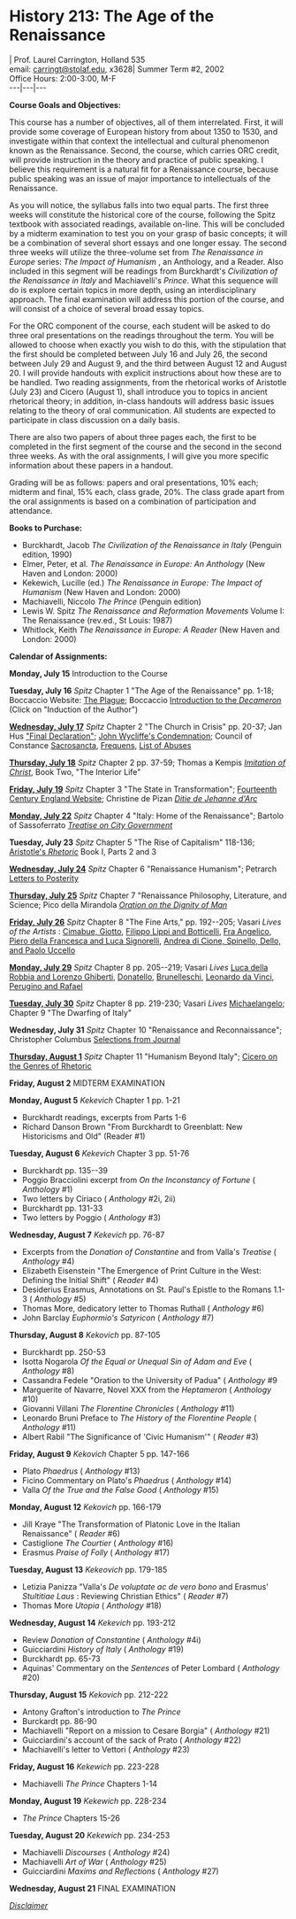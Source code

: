 # History 213: The Age of the Renaissance

  | Prof. Laurel Carrington, Holland 535  
email: [carringt@stolaf.edu](mailto:carringt@stolaf.edu), x3628| Summer Term
#2, 2002  
Office Hours: 2:00-3:00, M-F  
---|---|---  
  
  **Course Goals and Objectives:**

This course has a number of objectives, all of them interrelated. First, it
will provide some coverage of European history from about 1350 to 1530, and
investigate within that context the intellectual and cultural phenomenon known
as the Renaissance. Second, the course, which carries ORC credit, will provide
instruction in the theory and practice of public speaking. I believe this
requirement is a natural fit for a Renaissance course, because public speaking
was an issue of major importance to intellectuals of the Renaissance.

As you will notice, the syllabus falls into two equal parts. The first three
weeks will constitute the historical core of the course, following the Spitz
textbook with associated readings, available on-line. This will be concluded
by a midterm examination to test you on your grasp of basic concepts; it will
be a combination of several short essays and one longer essay. The second
three weeks will utilize the three-volume set from _The Renaissance in Europe_
series: _The Impact of Humanism_ , an Anthology, and a Reader. Also included
in this segment will be readings from Burckhardt's _Civilization of the
Renaissance in Italy_ and Machiavelli's _Prince_. What this sequence will do
is explore certain topics in more depth, using an interdisciplinary approach.
The final examination will address this portion of the course, and will
consist of a choice of several broad essay topics.

For the ORC component of the course, each student will be asked to do three
oral presentations on the readings throughout the term. You will be allowed to
choose when exactly you wish to do this, with the stipulation that the first
should be completed between July 16 and July 26, the second between July 29
and August 9, and the third between August 12 and August 20. I will provide
handouts with explicit instructions about how these are to be handled. Two
reading assignments, from the rhetorical works of Aristotle (July 23) and
Cicero (August 1), shall introduce you to topics in ancient rhetorical theory;
in addition, in-class handouts will address basic issues relating to the
theory of oral communication. All students are expected to participate in
class discussion on a daily basis.

There are also two papers of about three pages each, the first to be completed
in the first segment of the course and the second in the second three weeks.
As with the oral assignments, I will give you more specific information about
these papers in a handout.

Grading will be as follows: papers and oral presentations, 10% each; midterm
and final, 15% each, class grade, 20%. The class grade apart from the oral
assignments is based on a combination of participation and attendance.

  **Books to Purchase:**

  * Burckhardt, Jacob _The Civilization of the Renaissance in Italy_ (Penguin edition, 1990) 
  * Elmer, Peter, et al. _The Renaissance in Europe: An Anthology_ (New Haven and London: 2000) 
  * Kekewich, Lucille (ed.) _The Renaissance in Europe: The Impact of Humanism_ (New Haven and London: 2000) 
  * Machiavelli, Niccolo _The Prince_ (Penguin edition) 
  * Lewis W. Spitz _The Renaissance and Reformation Movements_ Volume I: The Renaissance (rev.ed., St Louis: 1987) 
  * Whitlock, Keith _The Renaissance in Europe: A Reader_ (New Haven and London: 2000) 

  **Calendar of Assignments:**

**Monday, July 15**     Introduction to the Course

**Tuesday, July 16**     _Spitz_ Chapter 1 "The Age of the Renaissance" pp.
1-18; Boccaccio Website: [The
Plague](http://www.brown.edu/Departments/Italian_Studies/dweb/plague/index.shtml);
Boccaccio [Introduction to the
_Decameron_](http://www.brown.edu/Departments/Italian_Studies/dweb/florio/day01.shtml)
(Click on "Induction of the Author")

[**Wednesday, July 17**](July17.html)     _Spitz_ Chapter 2 "The Church in
Crisis" pp. 20-37; Jan Hus ["Final
Declaration"](http://www.fordham.edu/halsall/mod/1415janhus.html); [John
Wycliffe's
Condemnation](http://www.fordham.edu/halsall/source/1382wycliffe.html);
Council of Constance
[Sacrosancta](http://www.fordham.edu/halsall/source/constance1.html),
[Frequens](http://www.fordham.edu/halsall/source/constance2.html), [List of
Abuses](http://www.fordham.edu/halsall/source/constance3.html)

[**Thursday, July 18**](July18.html)     _Spitz_ Chapter 2 pp. 37-59; Thomas a
Kempis [_Imitation of
Christ_](http://www.ccel.org/k/kempis/imitation2/htm/TOC.htm), Book Two, "The
Interior Life"

[**Friday, July 19**](July19.html)     _Spitz_ Chapter 3 "The State in
Transformation"; [Fourteenth Century England
Website](http://www.siue.edu/CHAUCER/14thcent.html); Christine de Pizan
[_Ditie de Jehanne d'Arc_](Christine.html)

  

[**Monday, July 22**](July22.html)     _Spitz_ Chapter 4 "Italy: Home of the
Renaissance"; Bartolo of Sassoferrato [_Treatise on City
Government_](http://www.fordham.edu/halsall/source/bartolus.html)

**Tuesday, July 23**     _Spitz_ Chapter 5 "The Rise of Capitalism" 118-136;
[Aristotle's _Rhetoric_](Aristotle.html) Book I, Parts 2 and 3

[**Wednesday, July 24**](July24.html)     _Spitz_ Chapter 6 "Renaissance
Humanism"; Petrarch [Letters to
Posterity](http://www.fordham.edu/halsall/source/petrarch1.html)

[**Thursday, July 25**](July25.html)     _Spitz_ Chapter 7 "Renaissance
Philosophy, Literature, and Science; Pico della Mirandola [_Oration on the
Dignity of Man_](http://www.santafe.edu/~shalizi/Mirandola/)

[**Friday, July 26**](July26.html)     _Spitz_ Chapter 8 "The Fine Arts," pp.
192--205; Vasari _Lives of the Artists_ : [Cimabue,
Giotto](http://www.fordham.edu/halsall/basis/vasari/vasari1.htm), [Filippo
Lippi and
Botticelli](http://www.fordham.edu/halsall/basis/vasari/vasari9.htm), [Fra
Angelico](http://www.fordham.edu/halsall/basis/vasari/vasari7.htm), [Piero
della Francesca and Luca
Signorelli](http://www.fordham.edu/halsall/basis/vasari/vasari10.htm), [Andrea
di Cione, Spinello, Dello, and Paolo
Uccello](http://www.fordham.edu/halsall/basis/vasari/vasari3.htm)

  

[**Monday, July 29**](July29.html)     _Spitz_ Chapter 8 pp. 205--219; Vasari
_Lives_ [Luca della Robbia and Lorenzo
Ghiberti](http://www.fordham.edu/halsall/basis/vasari/vasari4.htm),
[Donatello](http://www.fordham.edu/halsall/basis/vasari/vasari6.htm),
[Brunelleschi](http://www.fordham.edu/halsall/basis/vasari/vasari5.htm),
[Leonardo da Vinci](http://www.fordham.edu/halsall/basis/vasari/vasari14.htm),
[Perugino and
Rafael](http://www.fordham.edu/halsall/basis/vasari/vasari16.htm)

[**Tuesday, July 30**](July30.html)     _Spitz_ Chapter 8 pp. 219-230; Vasari
_Lives_
[Michaelangelo](http://www.fordham.edu/halsall/basis/vasari/vasari26.htm);
Chapter 9 "The Dwarfing of Italy"

**Wednesday, July 31**     _Spitz_ Chapter 10 "Renaissance and
Reconnaissance"; Christopher Columbus [Selections from
Journal](http://www.fordham.edu/halsall/source/columbus1.html)

[**Thursday, August 1**](August1.html)     _Spitz_ Chapter 11 "Humanism Beyond
Italy"; [Cicero on the Genres of
Rhetoric](http://www.towson.edu/~tinkler/reader/cicero.html)

**Friday, August 2**     MIDTERM EXAMINATION

  

**Monday, August 5**     _Kekevich_ Chapter 1 pp. 1-21

  * Burckhardt readings, excerpts from Parts 1-6 
  * Richard Danson Brown "From Burckhardt to Greenblatt: New Historicisms and Old" (Reader #1)

**Tuesday, August 6**     _Kekevich_ Chapter 3 pp. 51-76

  * Burckhardt pp. 135--39 
  * Poggio Bracciolini excerpt from _On the Inconstancy of Fortune_ ( _Anthology_ #1) 
  * Two letters by Ciriaco ( _Anthology_ #2i, 2ii) 
  * Burckhardt pp. 131-33 
  * Two letters by Poggio ( _Anthology_ #3) 

**Wednesday, August 7**     _Kekevich_ pp. 76-87

  * Excerpts from the _Donation of Constantine_ and from Valla's _Treatise_ ( _Anthology_ #4) 
  * Elizabeth Eisenstein "The Emergence of Print Culture in the West: Defining the Initial Shift" ( _Reader_ #4) 
  * Desiderius Erasmus, Annotations on St. Paul's Epistle to the Romans 1.1-3 ( _Anthology_ #5) 
  * Thomas More, dedicatory letter to Thomas Ruthall ( _Anthology_ #6) 
  * John Barclay _Euphormio's Satyricon_ ( _Anthology_ #7) 

**Thursday, August 8**     _Kekovich_ pp. 87-105

  * Burckhardt pp. 250-53 
  * Isotta Nogarola _Of the Equal or Unequal Sin of Adam and Eve_ ( _Anthology_ #8) 
  * Cassandra Fedele "Oration to the University of Padua" ( _Anthology_ #9 
  * Marguerite of Navarre, Novel XXX from the _Heptameron_ ( _Anthology_ #10) 
  * Giovanni Villani _The Florentine Chronicles_ ( _Anthology_ #11) 
  * Leonardo Bruni Preface to _The History of the Florentine People_ ( _Anthology_ #11) 
  * Albert Rabil "The Significance of 'Civic Humanism'" ( _Reader_ #3)

**Friday, August 9**     _Kekovich_ Chapter 5 pp. 147-166

  * Plato _Phaedrus_ ( _Anthology_ #13) 
  * Ficino Commentary on Plato's _Phaedrus_ ( _Anthology_ #14) 
  * Valla _Of the True and the False Good_ ( _Anthology_ #15)

  

**Monday, August 12**     _Kekovich_ pp. 166-179

  * Jill Kraye "The Transformation of Platonic Love in the Italian Renaissance" ( _Reader_ #6) 
  * Castiglione _The Courtier_ ( _Anthology_ #16) 
  * Erasmus _Praise of Folly_ ( _Anthology_ #17)

**Tuesday, August 13**     _Kekeovich_ pp. 179-185

  * Letizia Panizza "Valla's _De voluptate ac de vero bono_ and Erasmus' _Stultitiae Laus_ : Reviewing Christian Ethics" ( _Reader_ #7) 
  * Thomas More _Utopia_ ( _Anthology_ #18)

**Wednesday, August 14**     _Kekevich_ pp. 193-212

  * Review _Donation of Constantine_ ( _Anthology_ #4i) 
  * Guicciardini _History of Italy_ ( _Anthology_ #19) 
  * Burckhardt pp. 65-73 
  * Aquinas' Commentary on the _Sentences_ of Peter Lombard ( _Anthology_ #20)

**Thursday, August 15**     _Kekovich_ pp. 212-222

  * Antony Grafton's introduction to _The Prince_
  * Burckardt pp. 86-90 
  * Machiavelli "Report on a mission to Cesare Borgia" ( _Anthology_ #21) 
  * Guicciardini's account of the sack of Prato ( _Anthology_ #22) 
  * Machiavelli's letter to Vettori ( _Anthology_ #23)

**Friday, August 16**     _Kekewich_ pp. 223-228

  * Machiavelli _The Prince_ Chapters 1-14

  

**Monday, August 19**     _Kekewich_ pp. 228-234

  *  _The Prince_ Chapters 15-26

**Tuesday, August 20**     _Kekewich_ pp. 234-253

  * Machiavelli _Discourses_ ( _Anthology_ #24) 
  * Machiavelli _Art of War_ ( _Anthology_ #25) 
  * Guicciardini _Maxims and Reflections_ ( _Anthology_ #27) 

**Wednesday, August 21**     FINAL EXAMINATION

[_Disclaimer_](/cwis_policies/personal_disclaimer.html)

